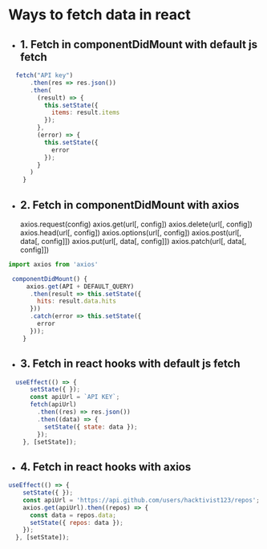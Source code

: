 # Ways to fetch data in react

- ## 1. Fetch in componentDidMount with default js fetch

```jsx
  fetch("API key")
      .then(res => res.json())
      .then(
        (result) => {
          this.setState({
            items: result.items
          });
        },
        (error) => {
          this.setState({
            error
          });
        }
      )
    }
```

- ## 2. Fetch in componentDidMount with axios

    axios.request(config)
    axios.get(url[, config])
    axios.delete(url[, config])
    axios.head(url[, config])
    axios.options(url[, config])
    axios.post(url[, data[, config]])
    axios.put(url[, data[, config]])
    axios.patch(url[, data[, config]])
```jsx
import axios from 'axios'

 componentDidMount() {
     axios.get(API + DEFAULT_QUERY)
      .then(result => this.setState({
        hits: result.data.hits
      }))
      .catch(error => this.setState({
        error
      }));
    }
```
- ## 3. Fetch in react hooks with default js fetch

```jsx
  useEffect(() => {
      setState({ });
      const apiUrl = `API KEY`;
      fetch(apiUrl)
        .then((res) => res.json())
        .then((data) => {
          setState({ state: data });
        });
    }, [setState]);

```
- ## 4. Fetch in react hooks with axios

```jsx
useEffect(() => {
    setState({ });
    const apiUrl = 'https://api.github.com/users/hacktivist123/repos';
    axios.get(apiUrl).then((repos) => {
      const data = repos.data;
      setState({ repos: data });
    });
  }, [setState]);
```
